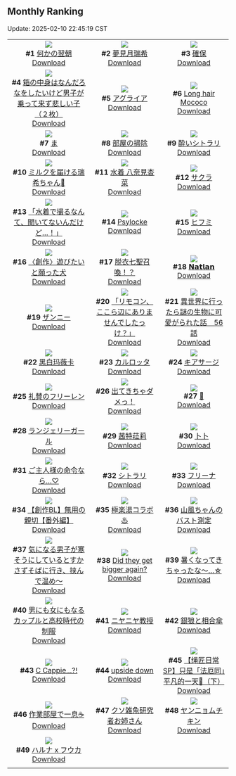 ## Monthly Ranking
Update: 2025-02-10 22:45:19 CST

|      |      |      |
| :----: | :----: | :----: |
| ![](https://i.pixiv.re/c/240x480/img-master/img/2025/01/13/17/09/35/126183684_p0_master1200.jpg)<br>**#1** [何かの翌朝](https://www.pixiv.net/artworks/126183684)<br>[Download](https://i.pixiv.re/img-original/img/2025/01/13/17/09/35/126183684_p0.jpg) | ![](https://i.pixiv.re/c/240x480/img-master/img/2025/01/13/20/56/21/126188066_p0_master1200.jpg)<br>**#2** [夢見月瑞希](https://www.pixiv.net/artworks/126188066)<br>[Download](https://i.pixiv.re/img-original/img/2025/01/13/20/56/21/126188066_p0.jpg) | ![](https://i.pixiv.re/c/240x480/img-master/img/2025/01/13/18/00/15/126185175_p0_master1200.jpg)<br>**#3** [確保](https://www.pixiv.net/artworks/126185175)<br>[Download](https://i.pixiv.re/img-original/img/2025/01/13/18/00/15/126185175_p0.png) |
| ![](https://i.pixiv.re/c/240x480/img-master/img/2025/01/11/18/23/28/126116526_p0_master1200.jpg)<br>**#4** [箱の中身はなんだろなをしたいけど男子が乗って来ず悲しい子（２枚）](https://www.pixiv.net/artworks/126116526)<br>[Download](https://i.pixiv.re/img-original/img/2025/01/11/18/23/28/126116526_p0.jpg) | ![](https://i.pixiv.re/c/240x480/img-master/img/2025/01/13/01/08/16/126165905_p0_master1200.jpg)<br>**#5** [アグライア](https://www.pixiv.net/artworks/126165905)<br>[Download](https://i.pixiv.re/img-original/img/2025/01/13/01/08/16/126165905_p0.jpg) | ![](https://i.pixiv.re/c/240x480/img-master/img/2025/01/13/07/16/15/126171511_p0_master1200.jpg)<br>**#6** [Long hair Mococo](https://www.pixiv.net/artworks/126171511)<br>[Download](https://i.pixiv.re/img-original/img/2025/01/13/07/16/15/126171511_p0.png) |
| ![](https://i.pixiv.re/c/240x480/img-master/img/2025/01/13/04/30/01/126169499_p0_master1200.jpg)<br>**#7** [ま](https://www.pixiv.net/artworks/126169499)<br>[Download](https://i.pixiv.re/img-original/img/2025/01/13/04/30/01/126169499_p0.png) | ![](https://i.pixiv.re/c/240x480/img-master/img/2025/01/12/13/20/59/126143208_p0_master1200.jpg)<br>**#8** [部屋の掃除](https://www.pixiv.net/artworks/126143208)<br>[Download](https://i.pixiv.re/img-original/img/2025/01/12/13/20/59/126143208_p0.jpg) | ![](https://i.pixiv.re/c/240x480/img-master/img/2025/01/13/22/49/17/126195110_p0_master1200.jpg)<br>**#9** [酔いシトラリ](https://www.pixiv.net/artworks/126195110)<br>[Download](https://i.pixiv.re/img-original/img/2025/01/13/22/49/17/126195110_p0.jpg) |
| ![](https://i.pixiv.re/c/240x480/img-master/img/2025/01/11/20/36/43/126120762_p0_master1200.jpg)<br>**#10** [ミルクを届ける瑞希ちゃん🥛](https://www.pixiv.net/artworks/126120762)<br>[Download](https://i.pixiv.re/img-original/img/2025/01/11/20/36/43/126120762_p0.png) | ![](https://i.pixiv.re/c/240x480/img-master/img/2025/01/13/00/00/08/126163202_p0_master1200.jpg)<br>**#11** [水着 八奈見杏菜](https://www.pixiv.net/artworks/126163202)<br>[Download](https://i.pixiv.re/img-original/img/2025/01/13/00/00/08/126163202_p0.jpg) | ![](https://i.pixiv.re/c/240x480/img-master/img/2025/01/13/05/45/38/126170313_p0_master1200.jpg)<br>**#12** [サクラ](https://www.pixiv.net/artworks/126170313)<br>[Download](https://i.pixiv.re/img-original/img/2025/01/13/05/45/38/126170313_p0.png) |
| ![](https://i.pixiv.re/c/240x480/img-master/img/2025/01/13/22/49/45/126195126_p0_master1200.jpg)<br>**#13** [「水着で撮るなんて、聞いてないんだけど…！」](https://www.pixiv.net/artworks/126195126)<br>[Download](https://i.pixiv.re/img-original/img/2025/01/13/22/49/45/126195126_p0.jpg) | ![](https://i.pixiv.re/c/240x480/img-master/img/2025/01/13/10/12/42/126174174_p0_master1200.jpg)<br>**#14** [Psylocke](https://www.pixiv.net/artworks/126174174)<br>[Download](https://i.pixiv.re/img-original/img/2025/01/13/10/12/42/126174174_p0.jpg) | ![](https://i.pixiv.re/c/240x480/img-master/img/2025/01/13/01/31/03/126166540_p0_master1200.jpg)<br>**#15** [ヒフミ](https://www.pixiv.net/artworks/126166540)<br>[Download](https://i.pixiv.re/img-original/img/2025/01/13/01/31/03/126166540_p0.jpg) |
| ![](https://i.pixiv.re/c/240x480/img-master/img/2025/01/15/18/37/54/126187208_p0_master1200.jpg)<br>**#16** [〈創作〉遊びたいと願った犬](https://www.pixiv.net/artworks/126187208)<br>[Download](https://i.pixiv.re/img-original/img/2025/01/15/18/37/54/126187208_p0.jpg) | ![](https://i.pixiv.re/c/240x480/img-master/img/2025/01/13/21/02/59/126191261_p0_master1200.jpg)<br>**#17** [脱衣七聖召喚！？](https://www.pixiv.net/artworks/126191261)<br>[Download](https://i.pixiv.re/img-original/img/2025/01/13/21/02/59/126191261_p0.png) | ![](https://i.pixiv.re/c/240x480/img-master/img/2025/01/13/00/48/32/126165336_p0_master1200.jpg)<br>**#18** [𝗡𝗮𝘁𝗹𝗮𝗻](https://www.pixiv.net/artworks/126165336)<br>[Download](https://i.pixiv.re/img-original/img/2025/01/13/00/48/32/126165336_p0.jpg) |
| ![](https://i.pixiv.re/c/240x480/img-master/img/2025/01/12/00/00/21/126128293_p0_master1200.jpg)<br>**#19** [ザンニー](https://www.pixiv.net/artworks/126128293)<br>[Download](https://i.pixiv.re/img-original/img/2025/01/12/00/00/21/126128293_p0.png) | ![](https://i.pixiv.re/c/240x480/img-master/img/2025/01/13/23/12/58/126196079_p0_master1200.jpg)<br>**#20** [「リモコン、ここら辺にありませんでしたっけ？」](https://www.pixiv.net/artworks/126196079)<br>[Download](https://i.pixiv.re/img-original/img/2025/01/13/23/12/58/126196079_p0.jpg) | ![](https://i.pixiv.re/c/240x480/img-master/img/2025/01/13/00/00/32/126163323_p0_master1200.jpg)<br>**#21** [異世界に行ったら謎の生物に可愛がられた話　56話](https://www.pixiv.net/artworks/126163323)<br>[Download](https://i.pixiv.re/img-original/img/2025/01/13/00/00/32/126163323_p0.jpg) |
| ![](https://i.pixiv.re/c/240x480/img-master/img/2025/01/11/16/40/00/126113664_p0_master1200.jpg)<br>**#22** [黑白玛薇卡](https://www.pixiv.net/artworks/126113664)<br>[Download](https://i.pixiv.re/img-original/img/2025/01/11/16/40/00/126113664_p0.jpg) | ![](https://i.pixiv.re/c/240x480/img-master/img/2025/01/11/00/30/01/126096485_p0_master1200.jpg)<br>**#23** [カルロッタ](https://www.pixiv.net/artworks/126096485)<br>[Download](https://i.pixiv.re/img-original/img/2025/01/11/00/30/01/126096485_p0.jpg) | ![](https://i.pixiv.re/c/240x480/img-master/img/2025/01/14/22/00/05/126222856_p0_master1200.jpg)<br>**#24** [キアサージ](https://www.pixiv.net/artworks/126222856)<br>[Download](https://i.pixiv.re/img-original/img/2025/01/14/22/00/05/126222856_p0.jpg) |
| ![](https://i.pixiv.re/c/240x480/img-master/img/2025/01/13/09/27/54/126173450_p0_master1200.jpg)<br>**#25** [礼賛のフリーレン](https://www.pixiv.net/artworks/126173450)<br>[Download](https://i.pixiv.re/img-original/img/2025/01/13/09/27/54/126173450_p0.jpg) | ![](https://i.pixiv.re/c/240x480/img-master/img/2025/01/12/12/00/49/126141493_p0_master1200.jpg)<br>**#26** [出てきちゃダメっ！](https://www.pixiv.net/artworks/126141493)<br>[Download](https://i.pixiv.re/img-original/img/2025/01/12/12/00/49/126141493_p0.jpg) | ![](https://i.pixiv.re/c/240x480/img-master/img/2025/01/12/01/42/11/126131845_p0_master1200.jpg)<br>**#27** [🌙](https://www.pixiv.net/artworks/126131845)<br>[Download](https://i.pixiv.re/img-original/img/2025/01/12/01/42/11/126131845_p0.jpg) |
| ![](https://i.pixiv.re/c/240x480/img-master/img/2025/01/13/18/33/16/126186318_p0_master1200.jpg)<br>**#28** [ランジェリーガール](https://www.pixiv.net/artworks/126186318)<br>[Download](https://i.pixiv.re/img-original/img/2025/01/13/18/33/16/126186318_p0.png) | ![](https://i.pixiv.re/c/240x480/img-master/img/2025/01/15/01/57/11/126230821_p0_master1200.jpg)<br>**#29** [茜特菈莉](https://www.pixiv.net/artworks/126230821)<br>[Download](https://i.pixiv.re/img-original/img/2025/01/15/01/57/11/126230821_p0.jpg) | ![](https://i.pixiv.re/c/240x480/img-master/img/2025/01/12/01/07/57/126130915_p0_master1200.jpg)<br>**#30** [卜卜](https://www.pixiv.net/artworks/126130915)<br>[Download](https://i.pixiv.re/img-original/img/2025/01/12/01/07/57/126130915_p0.png) |
| ![](https://i.pixiv.re/c/240x480/img-master/img/2025/01/13/19/15/42/126187686_p0_master1200.jpg)<br>**#31** [ご主人様の命令なら…♡](https://www.pixiv.net/artworks/126187686)<br>[Download](https://i.pixiv.re/img-original/img/2025/01/13/19/15/42/126187686_p0.jpg) | ![](https://i.pixiv.re/c/240x480/img-master/img/2025/01/12/00/00/39/126128365_p0_master1200.jpg)<br>**#32** [シトラリ](https://www.pixiv.net/artworks/126128365)<br>[Download](https://i.pixiv.re/img-original/img/2025/01/12/00/00/39/126128365_p0.jpg) | ![](https://i.pixiv.re/c/240x480/img-master/img/2025/01/13/01/30/01/126166497_p0_master1200.jpg)<br>**#33** [フリーナ](https://www.pixiv.net/artworks/126166497)<br>[Download](https://i.pixiv.re/img-original/img/2025/01/13/01/30/01/126166497_p0.jpg) |
| ![](https://i.pixiv.re/c/240x480/img-master/img/2025/01/13/22/24/09/126194238_p0_master1200.jpg)<br>**#34** [【創作BL】無用の親切【番外編】](https://www.pixiv.net/artworks/126194238)<br>[Download](https://i.pixiv.re/img-original/img/2025/01/13/22/24/09/126194238_p0.png) | ![](https://i.pixiv.re/c/240x480/img-master/img/2025/01/14/19/03/26/126217499_p0_master1200.jpg)<br>**#35** [極楽湯コラボ♨](https://www.pixiv.net/artworks/126217499)<br>[Download](https://i.pixiv.re/img-original/img/2025/01/14/19/03/26/126217499_p0.jpg) | ![](https://i.pixiv.re/c/240x480/img-master/img/2025/01/13/00/52/47/126165458_p0_master1200.jpg)<br>**#36** [山風ちゃんのバスト測定](https://www.pixiv.net/artworks/126165458)<br>[Download](https://i.pixiv.re/img-original/img/2025/01/13/00/52/47/126165458_p0.jpg) |
| ![](https://i.pixiv.re/c/240x480/img-master/img/2025/01/13/09/00/04/126173007_p0_master1200.jpg)<br>**#37** [気になる男子が寒そうにしているとすかさずそばに行き、挟んで温め～](https://www.pixiv.net/artworks/126173007)<br>[Download](https://i.pixiv.re/img-original/img/2025/01/13/09/00/04/126173007_p0.jpg) | ![](https://i.pixiv.re/c/240x480/img-master/img/2025/01/13/14/42/03/126180096_p0_master1200.jpg)<br>**#38** [Did they get bigger again?](https://www.pixiv.net/artworks/126180096)<br>[Download](https://i.pixiv.re/img-original/img/2025/01/13/14/42/03/126180096_p0.jpg) | ![](https://i.pixiv.re/c/240x480/img-master/img/2025/01/11/19/54/25/126119294_p0_master1200.jpg)<br>**#39** [暑くなってきちゃったな～…☆](https://www.pixiv.net/artworks/126119294)<br>[Download](https://i.pixiv.re/img-original/img/2025/01/11/19/54/25/126119294_p0.jpg) |
| ![](https://i.pixiv.re/c/240x480/img-master/img/2025/01/13/00/00/42/126163360_p0_master1200.jpg)<br>**#40** [男にも女にもなるカップルと高校時代の制服](https://www.pixiv.net/artworks/126163360)<br>[Download](https://i.pixiv.re/img-original/img/2025/01/13/00/00/42/126163360_p0.jpg) | ![](https://i.pixiv.re/c/240x480/img-master/img/2025/01/15/00/00/18/126227291_p0_master1200.jpg)<br>**#41** [ニヤニヤ教授](https://www.pixiv.net/artworks/126227291)<br>[Download](https://i.pixiv.re/img-original/img/2025/01/15/00/00/18/126227291_p0.jpg) | ![](https://i.pixiv.re/c/240x480/img-master/img/2025/01/13/00/08/15/126163884_p0_master1200.jpg)<br>**#42** [銀狼と相合傘](https://www.pixiv.net/artworks/126163884)<br>[Download](https://i.pixiv.re/img-original/img/2025/01/13/00/08/15/126163884_p0.jpg) |
| ![](https://i.pixiv.re/c/240x480/img-master/img/2025/01/15/00/59/03/126229437_p0_master1200.jpg)<br>**#43** [C Cappie...?!](https://www.pixiv.net/artworks/126229437)<br>[Download](https://i.pixiv.re/img-original/img/2025/01/15/00/59/03/126229437_p0.png) | ![](https://i.pixiv.re/c/240x480/img-master/img/2025/01/13/10/09/49/126174131_p0_master1200.jpg)<br>**#44** [upside down](https://www.pixiv.net/artworks/126174131)<br>[Download](https://i.pixiv.re/img-original/img/2025/01/13/10/09/49/126174131_p0.png) | ![](https://i.pixiv.re/c/240x480/img-master/img/2025/01/13/21/06/21/126191376_p0_master1200.jpg)<br>**#45** [【绳匠日常SP】只是「法厄同」平凡的一天🍜（下）](https://www.pixiv.net/artworks/126191376)<br>[Download](https://i.pixiv.re/img-original/img/2025/01/13/21/06/21/126191376_p0.png) |
| ![](https://i.pixiv.re/c/240x480/img-master/img/2025/01/13/16/58/51/126183320_p0_master1200.jpg)<br>**#46** [作業部屋で一息☕️](https://www.pixiv.net/artworks/126183320)<br>[Download](https://i.pixiv.re/img-original/img/2025/01/13/16/58/51/126183320_p0.jpg) | ![](https://i.pixiv.re/c/240x480/img-master/img/2025/01/14/21/19/10/126221437_p0_master1200.jpg)<br>**#47** [クソ雑魚研究者お姉さん](https://www.pixiv.net/artworks/126221437)<br>[Download](https://i.pixiv.re/img-original/img/2025/01/14/21/19/10/126221437_p0.jpg) | ![](https://i.pixiv.re/c/240x480/img-master/img/2025/01/12/20/39/04/126155213_p0_master1200.jpg)<br>**#48** [ヤンニョムチキン](https://www.pixiv.net/artworks/126155213)<br>[Download](https://i.pixiv.re/img-original/img/2025/01/12/20/39/04/126155213_p0.png) |
| ![](https://i.pixiv.re/c/240x480/img-master/img/2025/01/12/03/42/08/126134089_p0_master1200.jpg)<br>**#49** [ハルナ x フウカ](https://www.pixiv.net/artworks/126134089)<br>[Download](https://i.pixiv.re/img-original/img/2025/01/12/03/42/08/126134089_p0.png) |
|      |      |
